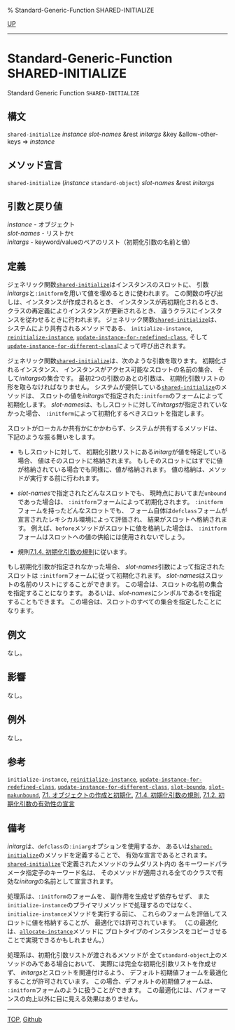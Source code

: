 % Standard-Generic-Function SHARED-INITIALIZE

[UP](7.7.html)  

---

# Standard-Generic-Function SHARED-INITIALIZE


Standard Generic Function `SHARED-INITIALIZE`


## 構文

`shared-initialize` *instance* *slot-names*
&rest *initargs* &key &allow-other-keys
=> *instance*


## メソッド宣言

`shared-initialize` (*instance* `standard-object`) *slot-names* &rest *initargs*


## 引数と戻り値

*instance* - オブジェクト  
*slot-names* - リストか`t`  
*initargs* - keyword/valueのペアのリスト（初期化引数の名前と値）


## 定義

ジェネリック関数[`shared-initialize`](7.7.shared-initialize.html)はインスタンスのスロットに、
引数*initargs*と`:initform`を用いて値を埋めるときに使われます。
この関数の呼び出しは、インスタンスが作成されるとき、
インスタンスが再初期化されるとき、
クラスの再定義によりインスタンスが更新されるとき、
違うクラスにインスタンスを従わせるときに行われます。
ジェネリック関数[`shared-initialize`](7.7.shared-initialize.html)は、
システムにより共有されるメソッドである、
`initialize-instance`, [`reinitialize-instance`](7.7.reinitialize-instance.html),
[`update-instance-for-redefined-class`](7.7.update-instance-for-redefined-class.html),
そして[`update-instance-for-different-class`](7.7.update-instance-for-different-class.html)によって呼び出されます。

ジェネリック関数[`shared-initialize`](7.7.shared-initialize.html)は、次のような引数を取ります。
初期化されるインスタンス、
インスタンスがアクセス可能なスロットの名前の集合、
そして*initargs*の集合です。
最初2つの引数のあとの引数は、
初期化引数リストの形を取らなければなりません。
システムが提供している[`shared-initialize`](7.7.shared-initialize.html)のメソッドは、
スロットの値を*initargs*で指定された`:initform`のフォームによって初期化します。
*slot-names*は、もしスロットに対して*initargs*が指定されていなかった場合、
`:initform`によって初期化するべきスロットを指定します。

スロットがローカルか共有かにかかわらず、システムが共有するメソッドは、
下記のような振る舞いをします。

- もしスロットに対して、
初期化引数リストにある*initarg*が値を特定している場合、
値はそのスロットに格納されます。
もしそのスロットにはすでに値が格納されている場合でも同様に、値が格納されます。
値の格納は、メソッドが実行する前に行われます。

- *slot-names*で指定されたどんなスロットでも、
現時点においてまだ`unbound`であった場合は、
`:initform`フォームによって初期化されます。
`:initform`フォームを持ったどんなスロットでも、
フォーム自体は`defclass`フォームが宣言されたレキシカル環境によって評価され、
結果がスロットへ格納されます。
例えば、`before`メソッドがスロットに値を格納した場合は、
`:initform`フォームはスロットへの値の供給には使用されないでしょう。

- 規則[7.1.4. 初期化引数の規則](7.1.4.html)に従います。

もし初期化引数が指定されなかった場合、
*slot-names*引数によって指定されたスロットは
`:initform`フォームに従って初期化されます。
*slot-names*はスロットの名前のリストにすることができます。
この場合は、スロットの名前の集合を指定することになります。
あるいは、*slot-names*にシンボルである`t`を指定することもできます。
この場合は、スロットのすべての集合を指定したことになります。


## 例文

なし。


## 影響

なし。


## 例外

なし。


## 参考

`initialize-instance`,
[`reinitialize-instance`](7.7.reinitialize-instance.html),
[`update-instance-for-redefined-class`](7.7.update-instance-for-redefined-class.html),
[`update-instance-for-different-class`](7.7.update-instance-for-different-class.html),
[`slot-boundp`](7.7.slot-boundp.html),
[`slot-makunbound`](7.7.slot-makunbound.html),
[7.1. オブジェクトの作成と初期化](7.1.html),
[7.1.4. 初期化引数の規則](7.1.4.html),
[7.1.2. 初期化引数の有効性の宣言](7.1.2.html)


## 備考

*initarg*は、`defclass`の`:iniarg`オプションを使用するか、
あるいは[`shared-initialize`](7.7.shared-initialize.html)のメソッドを定義することで、
有効な宣言であるとされます。
[`shared-initialize`](7.7.shared-initialize.html)で定義されたメソッドのラムダリスト内の
各キーワードパラメータ指定子のキーワード名は、
そのメソッドが適用される全てのクラスで有効な*initarg*の名前として宣言されます。

処理系は、`:initform`のフォームを、
副作用を生成せず依存もせず、
また`initialize-instance`のプライマリメソッドで処理するのではなく、
`initialize-instance`メソッドを実行する前に、
これらのフォームを評価してスロットに値を格納することが、
最適化では許可されています。
（この最適化は、[`allocate-instance`](7.7.allocate-instance.html)メソッドに
プロトタイプのインスタンスをコピーさせることで実現できるかもしれません。）

処理系は、初期化引数リストが渡されるメソッドが
全て`standard-object`上のメソッドのみである場合において、
実際には完全な初期化引数リストを作成せず、
*initargs*とスロットを関連付けるよう、
デフォルト初期値フォームを最適化することが許可されています。
この場合、デフォルトの初期値フォームは、
`:initform`フォームのように扱うことができます。
この最適化には、パフォーマンスの向上以外に目に見える効果はありません。


---
[TOP](index.html),  [Github](https://github.com/nptcl/npt-japanese)

